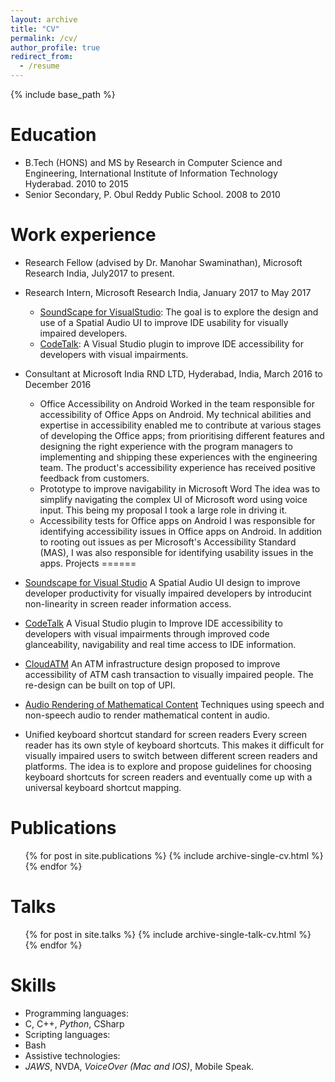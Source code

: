```yaml
---
layout: archive
title: "CV"
permalink: /cv/
author_profile: true
redirect_from:
  - /resume
---
```


{% include base_path %}

Education
======
* B.Tech (HONS) and MS by Research in Computer Science and Engineering, International Institute of Information Technology Hyderabad. 2010 to 2015
* Senior Secondary, P. Obul Reddy Public School. 2008 to 2010

Work experience
======
* Research Fellow (advised by Dr. Manohar Swaminathan), Microsoft Research India, July2017 to present.
* Research Intern, Microsoft Research India, January 2017 to May 2017
  * [SoundScape for VisualStudio](projects/soundscape):
    The goal is to explore the design and use of a Spatial Audio UI to improve IDE usability for visually impaired developers.
  * [CodeTalk](projects/codetalk):
    A Visual Studio plugin to improve IDE accessibility for developers with visual impairments.

* Consultant at Microsoft India RND LTD, Hyderabad, India, March 2016 to December 2016
  * Office Accessibility on Android
    Worked in the team responsible for accessibility of Office Apps on Android. My technical abilities and expertise in accessibility enabled me to contribute at various stages of developing the Office apps; from prioritising different features and designing the right experience with the program managers to implementing and shipping these experiences with the engineering team. The product's accessibility experience has received positive feedback from customers.
  * Prototype to improve navigability in Microsoft Word
    The idea was to simplify navigating the complex UI of Microsoft word using voice input. This being my proposal I took a large role in driving it.
  * Accessibility tests for Office apps on Android
    I was responsible for identifying accessibility issues in Office apps on Android. In addition to rooting out issues as per Microsoft's Accessibility Standard (MAS), I was also responsible for identifying usability issues in the apps.
Projects
======
* [Soundscape for Visual Studio](projects/soundscape)
  A Spatial Audio UI design to improve developer productivity for visually impaired developers by introducint non-linearity in screen reader information access.
* [CodeTalk](projects/CodeTalk)
 A Visual Studio plugin to Improve IDE accessibility to developers with visual impairments through improved code glanceability, navigability and real time access to IDE information.
* [CloudATM](projects/cloudatm/)
  An ATM infrastructure design proposed to improve accessibility of ATM cash transaction to visually impaired people. The re-design can be built on top of UPI.
* [Audio Rendering of Mathematical Content](projects/math/audio/)
  Techniques using speech and non-speech audio to render mathematical content in audio.
* Unified keyboard shortcut standard for screen readers
  Every screen reader has its own style of keyboard shortcuts. This makes it difficult for visually impaired users to switch between different screen readers and platforms. The idea is to explore and propose guidelines for choosing keyboard shortcuts for screen readers and eventually come up with a universal keyboard shortcut mapping.

Publications
======
  <ul>{% for post in site.publications %}
    {% include archive-single-cv.html %}
  {% endfor %}</ul>
  
Talks
======
  <ul>{% for post in site.talks %}
    {% include archive-single-talk-cv.html %}
  {% endfor %}</ul>

Skills
======
* Programming languages:
* C, C++, *Python*, CSharp
* Scripting languages:
* Bash
* Assistive technologies:
* *JAWS*, NVDA, *VoiceOver (Mac and IOS)*, Mobile Speak.

